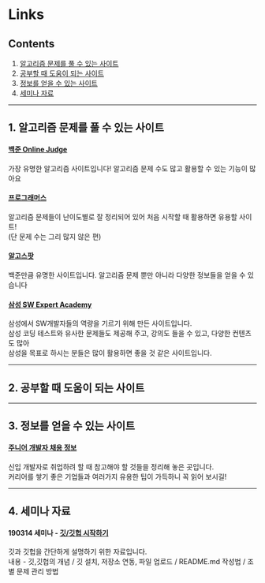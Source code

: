 # Links
## Contents
1. [알고리즘 문제를 풀 수 있는 사이트](https://github.com/ku-alps/Links/blob/master/README.md#1-%EC%95%8C%EA%B3%A0%EB%A6%AC%EC%A6%98-%EB%AC%B8%EC%A0%9C%EB%A5%BC-%ED%92%80-%EC%88%98-%EC%9E%88%EB%8A%94-%EC%82%AC%EC%9D%B4%ED%8A%B8)  
2. [공부할 때 도움이 되는 사이트](https://github.com/ku-alps/Links/blob/master/README.md#2-%EA%B3%B5%EB%B6%80%ED%95%A0-%EB%95%8C-%EB%8F%84%EC%9B%80%EC%9D%B4-%EB%90%98%EB%8A%94-%EC%82%AC%EC%9D%B4%ED%8A%B8)  
3. [정보를 얻을 수 있는 사이트](https://github.com/ku-alps/Links/blob/master/README.md#3-%EC%A0%95%EB%B3%B4%EB%A5%BC-%EC%96%BB%EC%9D%84-%EC%88%98-%EC%9E%88%EB%8A%94-%EC%82%AC%EC%9D%B4%ED%8A%B8)  
4. [세미나 자료](https://github.com/ku-alps/Links/blob/master/README.md#4-%EC%84%B8%EB%AF%B8%EB%82%98-%EC%9E%90%EB%A3%8C)  
***

## 1. 알고리즘 문제를 풀 수 있는 사이트
#### [백준 Online Judge](https://www.acmicpc.net/)  
가장 유명한 알고리즘 사이트입니다! 알고리즘 문제 수도 많고 활용할 수 있는 기능이 많아요  
#### [프로그래머스](https://programmers.co.kr/)  
알고리즘 문제들이 난이도별로 잘 정리되어 있어 처음 시작할 때 활용하면 유용할 사이트!  
(단 문제 수는 그리 많지 않은 편)  
#### [알고스팟](https://algospot.com/)  
백준만큼 유명한 사이트입니다. 알고리즘 문제 뿐만 아니라 다양한 정보들을 얻을 수 있습니다
#### [삼성 SW Expert Academy](https://www.swexpertacademy.com/)  
삼성에서 SW개발자들의 역량을 기르기 위해 만든 사이트입니다.  
삼성 코딩 테스트와 유사한 문제들도 제공해 주고, 강의도 들을 수 있고, 다양한 컨텐츠도 많아  
삼성을 목표로 하시는 분들은 많이 활용하면 좋을 것 같은 사이트입니다.  
***
## 2. 공부할 때 도움이 되는 사이트
***
## 3. 정보를 얻을 수 있는 사이트  
#### [주니어 개발자 채용 정보](https://github.com/jojoldu/junior-recruit-scheduler/blob/master/README.md)  
신입 개발자로 취업하려 할 때 참고해야 할 것들을 정리해 놓은 곳입니다.  
커리어를 쌓기 좋은 기업들과 여러가지 유용한 팁이 가득하니 꼭 읽어 보시길!
***
## 4. 세미나 자료
#### 190314 세미나 - [깃/깃헙 시작하기](https://github.com/ku-alps/Links/blob/master/git_tutorial.pptx)  
깃과 깃헙을 간단하게 설명하기 위한 자료입니다.  
내용 - 깃,깃헙의 개념 / 깃 설치, 저장소 연동, 파일 업로드 / README.md 작성법 / 조별 문제 관리 방법  
